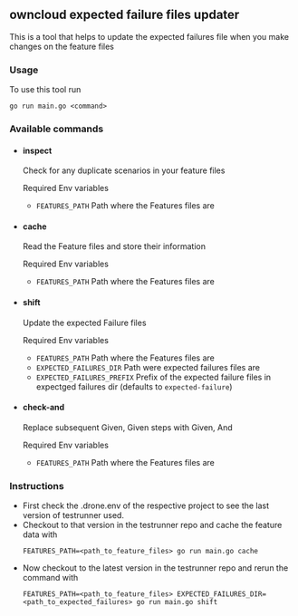 ## owncloud expected failure files updater
This is a tool that helps to update the expected failures file when you make changes on the feature files

### Usage
To use this tool run
```
go run main.go <command>
```

### Available commands
- #### inspect
    Check for any duplicate scenarios in your feature files

    Required Env variables

    - `FEATURES_PATH` Path where the Features files are


- #### cache
    Read the Feature files and store their information

    Required Env variables

    - `FEATURES_PATH` Path where the Features files are

- #### shift
    Update the expected Failure files

    Required Env variables

    - `FEATURES_PATH` Path where the Features files are
    - `EXPECTED_FAILURES_DIR` Path were expected failures files are
    - `EXPECTED_FAILURES_PREFIX` Prefix of the expected failure files in expectged failures dir (defaults to `expected-failure`)

- #### check-and
    Replace subsequent Given, Given steps with Given, And

    Required Env variables

    - `FEATURES_PATH` Path where the Features files are


### Instructions
- First check the .drone.env of the respective project to see the last version of testrunner used.
- Checkout to that version in the testrunner repo and cache the feature data with
    ```
    FEATURES_PATH=<path_to_feature_files> go run main.go cache
    ```
- Now checkout to the latest version in the testrunner repo and rerun the command with
    ```
    FEATURES_PATH=<path_to_feature_files> EXPECTED_FAILURES_DIR=<path_to_expected_failures> go run main.go shift
    ```

